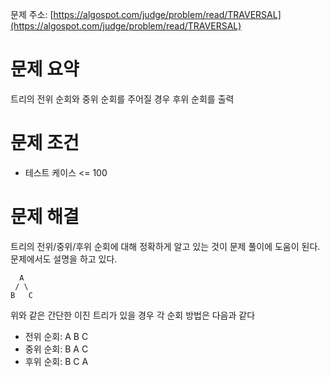 문제 주소: [https://algospot.com/judge/problem/read/TRAVERSAL](https://algospot.com/judge/problem/read/TRAVERSAL)

# 문제 요약

트리의 전위 순회와 중위 순회를 주어질 경우 후위 순회를 출력

# 문제 조건

* 테스트 케이스 &lt;= 100

# 문제 해결

트리의 전위/중위/후위 순회에 대해 정확하게 알고 있는 것이 문제 풀이에 도움이 된다. 문제에서도 설명을 하고 있다.

```
  A
 / \
B   C
```

위와 같은 간단한 이진 트리가 있을 경우 각 순회 방법은 다음과 같다

* 전위 순회: A B C
* 중위 순회: B A C
* 후위 순회: B C A



